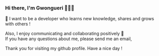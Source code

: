 ### Hi there, I'm Gwongueri 🖐🏻✨

💬 I want to be a developer who learns new knowledge, shares and grows with others !

Also, I enjoy communicating and collaborating positively 🥰
</br>
If you have any questions about me, please send me an email,

Thank you for visiting my github profile. Have a nice day !

<!--
**Gyuuul/Gyuuul** is a  _special_ ✨ repository because its `README.md` (this file) appears on your GitHub profile.

Here are some ideas to get you started:

- 🔭 I’m currently working on ...
- 🌱 I’m currently learning ...
- 👯 I’m looking to collaborate on ...
- 🤔 I’m looking for help with ...
-  Ask me about ...
- 📫 How to reach me: ...
- 😄 Pronouns: ...
- ⚡ Fun fact: ...
-->
